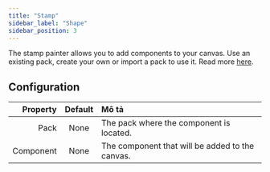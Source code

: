 ```yaml
---
title: "Stamp"
sidebar_label: "Shape"
sidebar_position: 3
---
```


The stamp painter allows you to add components to your canvas. Use an existing pack, create your own or import a pack to use it. Read more [here](../pack).

## Configuration

|  Property | Default | Mô tả                                           |
| ---------:|:-------:|:----------------------------------------------- |
|      Pack |  None   | The pack where the component is located.        |
| Component |  None   | The component that will be added to the canvas. |
